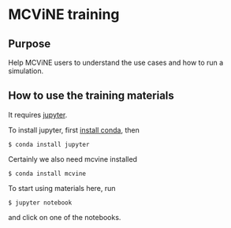# MCViNE training

## Purpose

Help MCViNE users to understand the use cases and how to run a simulation.

## How to use the training materials

It requires [jupyter](http://jupyter.org/). 

To install jupyter, first [install conda](http://conda.pydata.org/docs/install/quick.html),
then

```
$ conda install jupyter
```

Certainly we also need mcvine installed

```
$ conda install mcvine
```

To start using materials here, run

```
$ jupyter notebook
```

and click on one of the notebooks.
